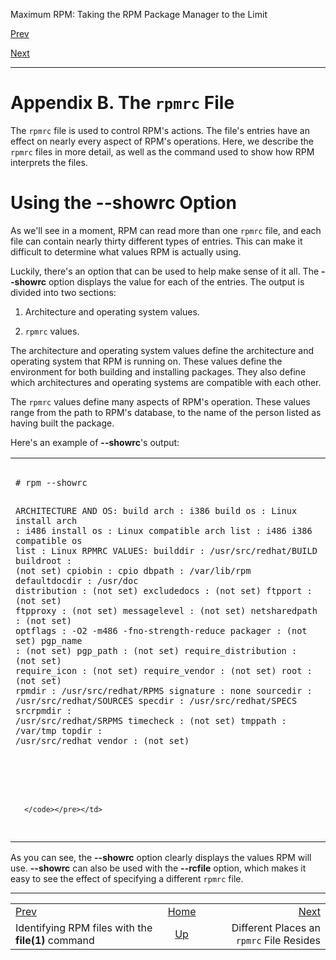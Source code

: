 <div class="NAVHEADER">

Maximum RPM: Taking the RPM Package Manager to the Limit

</div>

[Prev](s1-rpm-file-format-file-command.html)

[Next](s1-rpmrc-file-rpmrc-file-locations.html)

-----

<div class="appendix">

# <span id="ch-rpmrc-file"></span>Appendix B. The `rpmrc` File

The `rpmrc` file is used to control RPM's actions. The file's entries
have an effect on nearly every aspect of RPM's operations. Here, we
describe the `rpmrc` files in more detail, as well as the command used
to show how RPM interprets the files.

<div class="sect1">

# <span id="s1-rpmrc-file-showrc-option">Using the **--showrc** Option</span>

As we'll see in a moment, RPM can read more than one `rpmrc` file, and
each file can contain nearly thirty different types of entries. This can
make it difficult to determine what values RPM is actually using.

Luckily, there's an option that can be used to help make sense of it
all. The **--showrc** option displays the value for each of the entries.
The output is divided into two sections:

1.  Architecture and operating system values.

2.  `rpmrc` values.

The architecture and operating system values define the architecture and
operating system that RPM is running on. These values define the
environment for both building and installing packages. They also define
which architectures and operating systems are compatible with each
other.

The `rpmrc` values define many aspects of RPM's operation. These values
range from the path to RPM's database, to the name of the person listed
as having built the package.

Here's an example of **--showrc**'s output:

<table>
<colgroup>
<col style="width: 100%" />
</colgroup>
<tbody>
<tr class="odd">
<td><pre class="screen"><code># rpm --showrc
ARCHITECTURE AND OS:
build arch           : i386
build os             : Linux
install arch         : i486
install os           : Linux
compatible arch list : i486 i386
compatible os list   : Linux
RPMRC VALUES:
builddir             : /usr/src/redhat/BUILD
buildroot            : (not set)
cpiobin              : cpio
dbpath               : /var/lib/rpm
defaultdocdir        : /usr/doc
distribution         : (not set)
excludedocs          : (not set)
ftpport              : (not set)
ftpproxy             : (not set)
messagelevel         : (not set)
netsharedpath        : (not set)
optflags             : -O2 -m486 -fno-strength-reduce
packager             : (not set)
pgp_name             : (not set)
pgp_path             : (not set)
require_distribution : (not set)
require_icon         : (not set)
require_vendor       : (not set)
root                 : (not set)
rpmdir               : /usr/src/redhat/RPMS
signature            : none
sourcedir            : /usr/src/redhat/SOURCES
specdir              : /usr/src/redhat/SPECS
srcrpmdir            : /usr/src/redhat/SRPMS
timecheck            : (not set)
tmppath              : /var/tmp
topdir               : /usr/src/redhat
vendor               : (not set)

#
      </code></pre></td>
</tr>
</tbody>
</table>

As you can see, the **--showrc** option clearly displays the values RPM
will use. **--showrc** can also be used with the **--rcfile** option,
which makes it easy to see the effect of specifying a different `rpmrc`
file.

</div>

</div>

<div class="NAVFOOTER">

-----

|                                                    |                    |                                                 |
| :------------------------------------------------- | :----------------: | ----------------------------------------------: |
| [Prev](s1-rpm-file-format-file-command.html)       | [Home](index.html) | [Next](s1-rpmrc-file-rpmrc-file-locations.html) |
| Identifying RPM files with the **file(1)** command | [Up](p14028.html)  |        Different Places an `rpmrc` File Resides |

</div>
